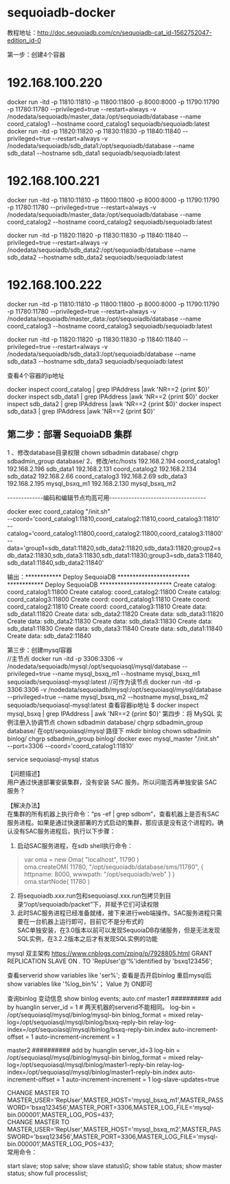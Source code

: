 # sequoiadb-docker
教程地址：http://doc.sequoiadb.com/cn/sequoiadb-cat_id-1562752047-edition_id-0


第一步：创建4个容器
 # 192.168.100.220
 docker run -itd -p 11810:11810 -p 11800:11800  -p 8000:8000 -p 11790:11790  -p 11780:11780 --privileged=true  --restart=always  -v  /nodedata/sequoiadb/master_data:/opt/sequoiadb/database --name coord_catalog1 --hostname coord_catalog1 sequoiadb/sequoiadb:latest
  docker run -itd -p 11820:11820 -p 11830:11830  -p 11840:11840 --privileged=true  --restart=always -v /nodedata/sequoiadb/sdb_data1:/opt/sequoiadb/database --name sdb_data1 --hostname sdb_data1 sequoiadb/sequoiadb:latest
# 192.168.100.221
docker run -itd -p 11810:11810 -p 11800:11800  -p 8000:8000 -p 11790:11790  -p 11780:11780 --privileged=true  --restart=always  -v  /nodedata/sequoiadb/master_data:/opt/sequoiadb/database --name coord_catalog2  --hostname coord_catalog2 sequoiadb/sequoiadb:latest

 docker run -itd   -p 11820:11820 -p 11830:11830  -p 11840:11840  --privileged=true  --restart=always -v /nodedata/sequoiadb/sdb_data2:/opt/sequoiadb/database --name sdb_data2 --hostname sdb_data2 sequoiadb/sequoiadb:latest
# 192.168.100.222
docker run -itd -p 11810:11810 -p 11800:11800  -p 8000:8000 -p 11790:11790  -p 11780:11780 --privileged=true  --restart=always  -v  /nodedata/sequoiadb/master_data:/opt/sequoiadb/database --name coord_catalog3  --hostname coord_catalog3  sequoiadb/sequoiadb:latest

 docker run -itd   -p 11820:11820 -p 11830:11830  -p 11840:11840   --privileged=true  --restart=always -v /nodedata/sequoiadb/sdb_data3:/opt/sequoiadb/database --name sdb_data3 --hostname sdb_data3 sequoiadb/sequoiadb:latest




查看4个容器的ip地址

docker inspect coord_catalog | grep IPAddress |awk 'NR==2 {print $0}'
docker inspect sdb_data1 | grep IPAddress |awk 'NR==2 {print $0}'
docker inspect sdb_data2 | grep IPAddress |awk 'NR==2 {print $0}'
docker inspect sdb_data3 | grep IPAddress |awk 'NR==2 {print $0}'

第二步：部署 SequoiaDB 集群
----------------------------------------
1 、修改database目录权限
chown  sdbadmin database/
chgrp sdbadmin_group database/
2、修改/etc/hosts 
192.168.2.194	coord_catalog1
192.168.2.196	sdb_data1
192.168.2.131	coord_catalog2
192.168.2.134	sdb_data2
192.168.2.66	coord_catalog3
192.168.2.69	sdb_data3
192.168.2.195   mysql_bsxq_m1
192.168.2.130   mysql_bsxq_m2




-------------编码和编辑节点均高可用-----------------------------------	

docker exec coord_catalog "/init.sh" \
      --coord='coord_catalog1:11810,coord_catalog2:11810,coord_catalog3:11810' \
      --catalog='coord_catalog1:11800,coord_catalog2:11800,coord_catalog3:11800' \
	--data='group1=sdb_data1:11820,sdb_data2:11820,sdb_data3:11820;group2=sdb_data2:11830,sdb_data3:11830,sdb_data1:11830;group3=sdb_data3:11840,sdb_data1:11840,sdb_data2:11840'
	

	
	
输出：************ Deploy SequoiaDB ************************
************ Deploy SequoiaDB ************************
Create catalog: coord_catalog1:11800
Create catalog: coord_catalog2:11800
Create catalog: coord_catalog3:11800
Create coord:   coord_catalog1:11810
Create coord:   coord_catalog2:11810
Create coord:   coord_catalog3:11810
Create data:    sdb_data1:11820
Create data:    sdb_data2:11820
Create data:    sdb_data3:11820
Create data:    sdb_data2:11830
Create data:    sdb_data3:11830
Create data:    sdb_data1:11830
Create data:    sdb_data3:11840
Create data:    sdb_data1:11840
Create data:    sdb_data2:11840

	
第三步：创建mysql容器	
//主节点
docker run -itd -p 3306:3306 -v /nodedata/sequoiadb/mysql:/opt/sequoiasql/mysql/database --privileged=true --name mysql_bsxq_m1 --hostname mysql_bsxq_m1 sequoiadb/sequoiasql-mysql:latest
//可作为读节点
docker run -itd -p 3306:3306 -v /nodedata/sequoiadb/mysql:/opt/sequoiasql/mysql/database --privileged=true --name mysql_bsxq_m2 --hostname mysql_bsxq_m2 sequoiadb/sequoiasql-mysql:latest
查看容器ip地址
$ docker inspect mysql_bsxq | grep IPAddress | awk 'NR==2 {print $0}'
第四步：将 MySQL 实例注册入协调节点
chown  sdbadmin database/
chgrp sdbadmin_group database/
在opt/sequoiasql/mysql 路径下
mkdir binlog
chown  sdbadmin binlog/
chgrp sdbadmin_group binlog/
docker exec mysql_master "/init.sh" --port=3306 --coord='coord_catalog1:11810'



service sequoiasql-mysql status


【问题描述】  
用户通过快速部署安装集群，没有安装 SAC 服务。所以问能否再单独安装 SAC 服务？ 

【解决办法】  
在集群的所有机器上执行命令：“ps -ef | grep sdbom”，查看机器上是否有SAC服务进程。如果是通过快速部署的方式启动的集群，那应该是没有这个进程的。确认没有SAC服务进程后，执行以下步骤：  
1. 启动SAC服务进程，在sdb shell执行命令：  
>var oma = new Oma( "localhost", 11790 )  
>oma.createOM( 11780, "/opt/sequoiadb/database/sms/11780", { httpname: 8000, wwwpath: "/opt/sequoiadb/web" } )  
>oma.startNode( 11780 )  
2. 将sequoiadb.xxx.run包和sequoiasql.xxx.run包拷贝到目录“/opt/sequoiadb/packet”下，并赋予它们可读权限  
3. 此时SAC服务进程已经准备就绪，接下来进行web端操作。SAC服务进程只需要在一台机器上运行即可，目前它不是分布式的  
SAC单独安装，在3.0版本以前可以发现SequoiaDB存储服务，但是无法发现SQL实例，在3.2.2版本之后才有发现SQL实例的功能 

mysql 双主架构
https://www.cnblogs.com/zping/p/7928805.html
GRANT REPLICATION SLAVE ON *.* TO 'RepUser'@'%'identified by 'bsxq123456';


查看serverid   show variables like 'ser%';
查看是否开启binlog      重启mysql后    show variables like '%log_bin%'； Value 为 ON即可
 
查询binlog 变动信息   show binlog events;
auto.cnf
master1
########## add by huanglin
server_id = 1 # 两天机器的serverid不能相同。
log-bin = /opt/sequoiasql/mysql/binlog/mysql-bin
binlog_format = mixed
relay-log=/opt/sequoiasql/mysql/binlog/bsxq-reply-bin
relay-log-index=/opt/sequoiasql/mysql/binlog/bsxq-reply-bin.index
auto-increment-offset = 1
auto-increment-increment = 1

master2
########## add by huanglin
server_id=3
log-bin = /opt/sequoiasql/mysql/binlog/mysql-bin
binlog_format = mixed
relay-log=/opt/sequoiasql/mysql/binlog/master1-reply-bin
relay-log-index=/opt/sequoiasql/mysql/binlog/master1-reply-bin.index
auto-increment-offset = 1
auto-increment-increment = 1
log-slave-updates=true


CHANGE MASTER TO MASTER_USER='RepUser',MASTER_HOST='mysql_bsxq_m1',MASTER_PASSWORD='bsxq123456',MASTER_PORT=3306,MASTER_LOG_FILE='mysql-bin.000001',MASTER_LOG_POS=437;  
CHANGE MASTER TO MASTER_USER='RepUser',MASTER_HOST='mysql_bsxq_m2',MASTER_PASSWORD='bsxq123456',MASTER_PORT=3306,MASTER_LOG_FILE='mysql-bin.000001',MASTER_LOG_POS=437;  
常用命令：

start slave;
stop salve;
show slave status\G;
show table status;
show master status;
show full processlist;

